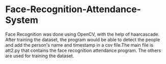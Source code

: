 # Face-Recognition-Attendance-System
Face Recognition was done using OpenCV, with the help of haarcascade. After training the dataset, the program would be able to detect the people and add the person's name and timestamp in a csv file.The main file is att2.py that contains the face recognition attendance program. The others are used for training the dataset.
